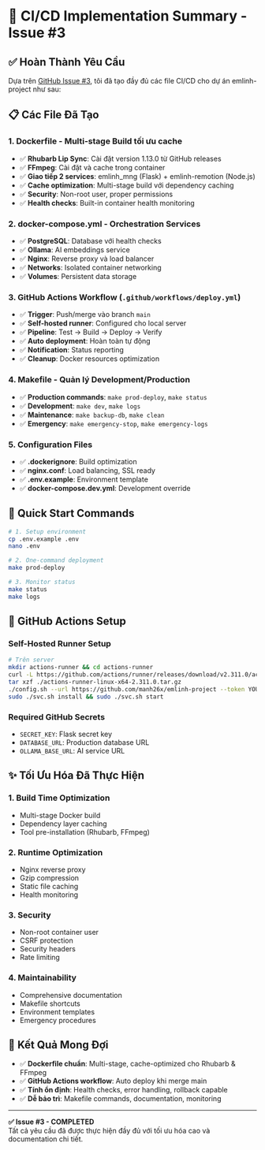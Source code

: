 # 🎯 CI/CD Implementation Summary - Issue #3

## ✅ Hoàn Thành Yêu Cầu

Dựa trên [GitHub Issue #3](https://github.com/manh26x/emlinh-project/issues/3), tôi đã tạo đầy đủ các file CI/CD cho dự án emlinh-project như sau:

## 📋 Các File Đã Tạo

### 1. **Dockerfile** - Multi-stage Build tối ưu cache
- ✅ **Rhubarb Lip Sync**: Cài đặt version 1.13.0 từ GitHub releases
- ✅ **FFmpeg**: Cài đặt và cache trong container
- ✅ **Giao tiếp 2 services**: emlinh_mng (Flask) + emlinh-remotion (Node.js)
- ✅ **Cache optimization**: Multi-stage build với dependency caching
- ✅ **Security**: Non-root user, proper permissions
- ✅ **Health checks**: Built-in container health monitoring

### 2. **docker-compose.yml** - Orchestration Services
- ✅ **PostgreSQL**: Database với health checks
- ✅ **Ollama**: AI embeddings service
- ✅ **Nginx**: Reverse proxy và load balancer
- ✅ **Networks**: Isolated container networking
- ✅ **Volumes**: Persistent data storage

### 3. **GitHub Actions Workflow** (`.github/workflows/deploy.yml`)
- ✅ **Trigger**: Push/merge vào branch `main`
- ✅ **Self-hosted runner**: Configured cho local server
- ✅ **Pipeline**: Test → Build → Deploy → Verify
- ✅ **Auto deployment**: Hoàn toàn tự động
- ✅ **Notification**: Status reporting
- ✅ **Cleanup**: Docker resources optimization

### 4. **Makefile** - Quản lý Development/Production
- ✅ **Production commands**: `make prod-deploy`, `make status`
- ✅ **Development**: `make dev`, `make logs`
- ✅ **Maintenance**: `make backup-db`, `make clean`
- ✅ **Emergency**: `make emergency-stop`, `make emergency-logs`

### 5. **Configuration Files**
- ✅ **.dockerignore**: Build optimization
- ✅ **nginx.conf**: Load balancing, SSL ready
- ✅ **.env.example**: Environment template
- ✅ **docker-compose.dev.yml**: Development override

## 🚀 Quick Start Commands

```bash
# 1. Setup environment
cp .env.example .env
nano .env

# 2. One-command deployment
make prod-deploy

# 3. Monitor status
make status
make logs
```

## 🔄 GitHub Actions Setup

### Self-Hosted Runner Setup
```bash
# Trên server
mkdir actions-runner && cd actions-runner
curl -L https://github.com/actions/runner/releases/download/v2.311.0/actions-runner-linux-x64-2.311.0.tar.gz
tar xzf ./actions-runner-linux-x64-2.311.0.tar.gz
./config.sh --url https://github.com/manh26x/emlinh-project --token YOUR_TOKEN
sudo ./svc.sh install && sudo ./svc.sh start
```

### Required GitHub Secrets
- `SECRET_KEY`: Flask secret key
- `DATABASE_URL`: Production database URL  
- `OLLAMA_BASE_URL`: AI service URL

## ✨ Tối Ưu Hóa Đã Thực Hiện

### 1. **Build Time Optimization**
- Multi-stage Docker build
- Dependency layer caching
- Tool pre-installation (Rhubarb, FFmpeg)

### 2. **Runtime Optimization**  
- Nginx reverse proxy
- Gzip compression
- Static file caching
- Health monitoring

### 3. **Security**
- Non-root container user
- CSRF protection
- Security headers
- Rate limiting

### 4. **Maintainability**
- Comprehensive documentation
- Makefile shortcuts
- Environment templates
- Emergency procedures

## 🎯 Kết Quả Mong Đợi

- ✅ **Dockerfile chuẩn**: Multi-stage, cache-optimized cho Rhubarb & FFmpeg
- ✅ **GitHub Actions workflow**: Auto deploy khi merge main
- ✅ **Tính ổn định**: Health checks, error handling, rollback capable
- ✅ **Dễ bảo trì**: Makefile commands, documentation, monitoring

---

**✅ Issue #3 - COMPLETED**  
Tất cả yêu cầu đã được thực hiện đầy đủ với tối ưu hóa cao và documentation chi tiết.
